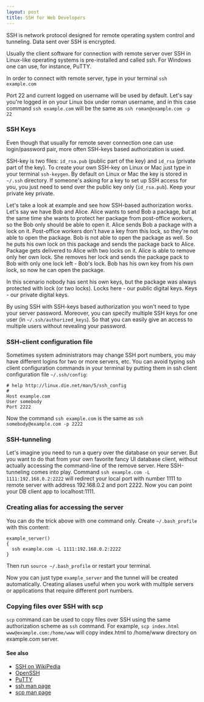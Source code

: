 ```yaml
---
layout: post
title: SSH for Web Developers
---
```


SSH is network protocol designed for remote operating system control and tunneling. Data sent over SSH is encrypted.

Usually the client software for connection with remote server over SSH in Linux-like operating systems is pre-installed and called ssh. For Windows one can use, for instance, PuTTY.

In order to connect with remote server, type in your terminal `ssh example.com`

Port 22 and current logged on username will be used by default. Let's say you're logged in on your Linux box under roman username, and in this case command `ssh example.com` will be the same as `ssh roman@example.com -p 22`

### SSH Keys

Even though that usually for remote sever connection one can use login/password pair, more often SSH-keys based authorization is used.

SSH-key is two files: `id_rsa.pub` (public part of the key) and `id_rsa` (private part of the key). To create your own SSH-key on Linux or Mac just type in your terminal `ssh-keygen`. By default on Linux or Mac the key is stored in `~/.ssh` directory. If someone's asking for a key to set up SSH access for you, you just need to send over the public key only (`id_rsa.pub`). Keep your private key private.

Let's take a look at example and see how SSH-based authorization works. Let's say we have Bob and Alice. Alice wants to send Bob a package, but at the same time she wants to protect her package from post-office workers, so the Bob only should be able to open it. Alice sends Bob a package with a lock on it. Post-office workers don't have a key from this lock, so they're not able to open the package. Bob is not able to open the package as well. So he puts his own lock on this package and sends the package back to Alice. Package gets delivered to Alice with two locks on it. Alice is able to remove only her own lock. She removes her lock and sends the package pack to Bob with only one lock left - Bob's lock. Bob has his own key from his own lock, so now he can open the package.

In this scenario nobody has sent his own keys, but the package was always protected with lock (or two locks). Locks here - our public digital keys. Keys - our private digital keys.

By using SSH with SSH-keys based authorization you won't need to type your server password. Moreover, you can specify multiple SSH keys for one user (in `~/.ssh/authorized_keys`). So that you can easily give an access to multiple users without revealing your password.

### SSH-client configuration file

Sometimes system administrators may change SSH port numbers, you may have different logins for two or more servers, etc. You can avoid typing ssh client configuration commands in your terminal by putting them in ssh client configuration file `~/.ssh/config`:

```
# help http://linux.die.net/man/5/ssh_config
#
Host example.com
User somebody
Port 2222
```

Now the command `ssh example.com` is the same as `ssh somebody@example.com -p 2222`

### SSH-tunneling

Let's imagine you need to run a query over the database on your server. But you want to do that from your own favorite fancy UI database client, without actually accessing the command-line of the remove server. Here SSH-tunneling comes into play. Command `ssh example.com -L 1111:192.168.0.2:2222` will redirect your local port with number 1111 to remote server with address 192.168.0.2 and port 2222. Now you can point your DB client app to localhost:1111.

### Creating alias for accessing the server

You can do the trick above with one command only. Create `~/.bash_profile` with this content:
```
example_server()
{
  ssh example.com -L 1111:192.168.0.2:2222
}
```

Then run `source ~/.bash_profile` or restart your terminal.

Now you can just type `example_server` and the tunnel will be created automatically. Creating aliases useful when you work with multiple servers or applications that require different port numbers.

### Copying files over SSH with scp

`scp` command can be used to copy files over SSH using the same authorization scheme as `ssh` command. For example, `scp index.html www@example.com:/home/www` will copy index.html to /home/www directory on example.com server.

#### See also

* [SSH on WikiPedia](https://en.wikipedia.org/wiki/Secure_Shell)
* [OpenSSH](http://www.openssh.com/)
* [PuTTY](http://www.chiark.greenend.org.uk/~sgtatham/putty/download.html)
* [ssh man page](http://linux.die.net/man/1/ssh)
* [scp man page](http://linux.die.net/man/1/scp)
